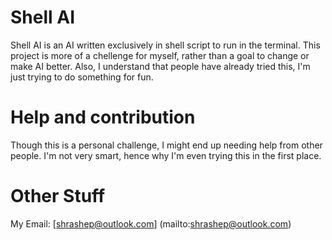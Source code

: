# Shell AI
Shell AI is an AI written exclusively in shell script to run in the terminal. This project is more of a chellenge for myself, rather than a goal to change or make AI better. Also, I understand that people have already tried this, I'm just trying to do something for fun.
# Help and contribution
Though this is a personal challenge, I might end up needing help from other people. I'm not very smart, hence why I'm even trying this in the first place.
# Other Stuff
My Email: [shrashep@outlook.com] (mailto:shrashep@outlook.com)
